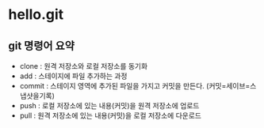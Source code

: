 # hello.git

## git 명령어 요약
- clone : 원격 저장소와 로컬 저장소를 동기화
- add : 스테이지에 파일 추가하는 과정
- commit : 스테이지 영역에 추가된 파일을 가지고 커밋을 만든다. (커밋=세이브=스냅샷을기록)
- push : 로컬 저장소에 있는 내용(커밋)을 원격 저장소에 업로드
- pull : 원격 저장소에 있는 내용(커밋)을 로컬 저장소에 다운로드